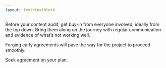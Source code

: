 ```yaml
---
layout: text/textblock
---
```


Before your content audit, get buy-in from everyone involved, ideally from the top down. Bring them along on the journey with regular communication and evidence of what’s not working well.

Forging early agreements will pave the way for the project to proceed smoothly.  

Seek agreement on your plan.

